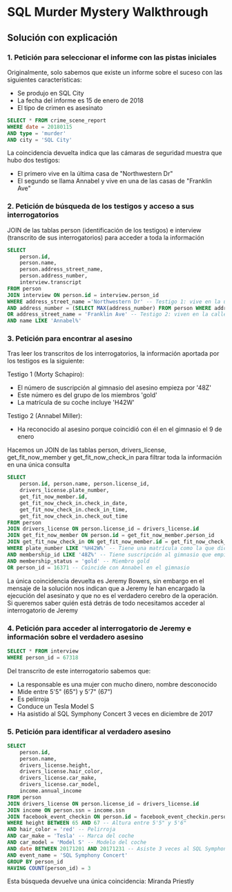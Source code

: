 # SQL Murder Mystery Walkthrough

## Solución con explicación
### 1. Petición para seleccionar el informe con las pistas iniciales
Originalmente, solo sabemos que existe un informe sobre el suceso con las siguientes características:
  - Se produjo en SQL City
  - La fecha del informe es 15 de enero de 2018
  - El tipo de crimen es asesinato

```SQL
SELECT * FROM crime_scene_report
WHERE date = 20180115 
AND type = 'murder'
AND city = 'SQL City'
```
La coincidencia devuelta indica que las cámaras de seguridad muestra que hubo dos testigos:
- El primero vive en la última casa de "Northwestern Dr"
- El segundo se llama Annabel y vive en una de las casas de "Franklin Ave"

### 2. Petición de búsqueda de los testigos y acceso a sus interrogatorios
JOIN de las tablas person (identificación de los testigos) e interview (transcrito de sus interrogatorios) para acceder a toda la información
```SQL
SELECT 
	person.id, 
	person.name,
	person.address_street_name,
	person.address_number,
	interview.transcript
FROM person
JOIN interview ON person.id = interview.person_id
WHERE address_street_name ='Northwestern Dr' -- Testigo 1: vive en la última casa (MAX()) de la calle Northwestern Dr
AND address_number = (SELECT MAX(address_number) FROM person WHERE address_street_name ='Northwestern Dr')
OR address_street_name = 'Franklin Ave' -- Testigo 2: viven en la calle Franklin Ave y su nombre es 'Annabel', no sabemos su apellido
AND name LIKE 'Annabel%'
```

### 3. Petición para encontrar al asesino
Tras leer los transcritos de los interrogatorios, la información aportada por los testigos es la siguiente:

Testigo 1 (Morty Schapiro):
  - El número de suscripción al gimnasio del asesino empieza por '48Z'
  - Este número es del grupo de los miembros 'gold'
  - La matrícula de su coche incluye 'H42W'

Testigo 2 (Annabel Miller):
  - Ha reconocido al asesino porque coincidió con él en el gimnasio el 9 de enero

Hacemos un JOIN de las tablas person, drivers_license, get_fit_now_member y get_fit_now_check_in para filtrar toda la información en una única consulta
```SQL
SELECT 
	person.id, person.name, person.license_id, 
	drivers_license.plate_number,
	get_fit_now_member.id,
	get_fit_now_check_in.check_in_date,
	get_fit_now_check_in.check_in_time,
	get_fit_now_check_in.check_out_time
FROM person
JOIN drivers_license ON person.license_id = drivers_license.id
JOIN get_fit_now_member ON person.id = get_fit_now_member.person_id
JOIN get_fit_now_check_in ON get_fit_now_member.id = get_fit_now_check_in.membership_id
WHERE plate_number LIKE '%H42W%' -- Tiene una matrícula como la que dice Morty
AND membership_id LIKE '48Z%' -- Tiene suscripción al gimnasio que empieza por 48Z
AND membership_status = 'gold' -- Miembro gold
OR person_id = 16371 -- Coincide con Annabel en el gimnasio
```

La única coincidencia devuelta es Jeremy Bowers, sin embargo en el mensaje de la solución nos indican que a Jeremy le han encargado la ejecución del asesinato y que no es el verdadero cerebro de la operación. Si queremos saber quién está detrás de todo necesitamos acceder al interrogatorio de Jeremy

### 4. Petición para acceder al interrogatorio de Jeremy e información sobre el verdadero asesino
```SQL
SELECT * FROM interview
WHERE person_id = 67318
```
Del transcrito de este interrogatorio sabemos que:
  - La responsable es una mujer con mucho dinero, nombre desconocido
  - Mide entre 5'5" (65") y 5'7" (67")
  - Es pelirroja
  - Conduce un Tesla Model S
  - Ha asistido al SQL Symphony Concert 3 veces en diciembre de 2017



### 5. Petición para identificar al verdadero asesino
```SQL
SELECT 
	person.id,
	person.name,
	drivers_license.height,
	drivers_license.hair_color,
	drivers_license.car_make,
	drivers_license.car_model,
	income.annual_income
FROM person
JOIN drivers_license ON person.license_id = drivers_license.id
JOIN income ON person.ssn = income.ssn
JOIN facebook_event_checkin ON person.id = facebook_event_checkin.person_id
WHERE height BETWEEN 65 AND 67 -- Altura entre 5'5" y 5'6"
AND hair_color = 'red' -- Pelirroja
AND car_make = 'Tesla' -- Marca del coche
AND car_model = 'Model S' -- Modelo del coche
AND date BETWEEN 20171201 AND 20171231 -- Asiste 3 veces al SQL Symphony Concert en diciembre 2017
AND event_name = 'SQL Symphony Concert'
GROUP BY person_id
HAVING COUNT(person_id) = 3
```

Esta búsqueda devuelve una única coincidencia: Miranda Priestly
